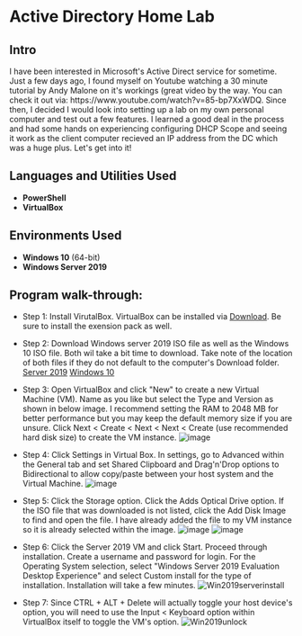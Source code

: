 <h1>Active Directory Home Lab</h1>


<h2>Intro</h2>
I have been interested in Microsoft's Active Direct service for sometime. Just a few days ago, I found myself on Youtube watching a 30 minute tutorial by Andy Malone on it's workings (great video by the way. You can check it out via: https://www.youtube.com/watch?v=85-bp7XxWDQ. Since then, I decided I would look into setting up a lab on my own personal computer and test out a few features. I learned a good deal in the process and had some hands on experiencing configuring DHCP Scope and seeing it work as the client computer recieved an IP address from the DC which was a huge plus. Let's get into it! 
<br />


<h2>Languages and Utilities Used</h2>

- <b>PowerShell</b>
- <b>VirtualBox</b>

<h2>Environments Used </h2>

- <b>Windows 10</b> (64-bit)
- <b>Windows Server 2019</b>

<h2>Program walk-through:</h2>

- Step 1: Install VirutalBox. VirtualBox can be installed via [Download](https://www.oracle.com/virtualization/technologies/vm/downloads/virtualbox-downloads.html). Be sure to install the exension pack as well.

- Step 2: Download Windows server 2019 ISO file as well as the Windows 10 ISO file. Both wil take a bit time to download. Take note of the location of both files if they do not default to the computer's Download folder. 
  [Server 2019](https://www.microsoft.com/en-us/evalcenter/download-windows-server-2019)
  [Windows 10](https://www.microsoft.com/en-us/software-download/windows10)
  
- Step 3: Open VirtualBox and click "New" to create a new Virtual Machine (VM). Name as you like but select the Type and Version as shown in below image. I recommend setting the RAM to 2048 MB for better performance but you may keep the default memory size if you are unsure. Click Next < Create < Next < Next < Create (use recommended hard disk size) to create the VM instance.
  ![image](https://user-images.githubusercontent.com/121698544/210188488-81c91803-3028-4c84-8e8d-4a61e33917aa.png)
  
- Step 4: Click Settings in Virtual Box. In settings, go to Advanced within the General tab and set Shared Clipboard and Drag'n'Drop options to Bidirectional to allow copy/paste between your host system and the Virtual Machine.
![image](https://user-images.githubusercontent.com/121698544/210188941-82b081db-9c5a-40f3-8992-877c7fb061c2.png)

- Step 5: Click the Storage option. Click the Adds Optical Drive option. If the ISO file that was downloaded is not listed, click the Add Disk Image to find and open the file. I have already added the file to my VM instance so it is already selected within the image.
 ![image](https://user-images.githubusercontent.com/121698544/210189019-e6a3ed40-b026-4458-88bb-f11f0ec41ee6.png)
 ![image](https://user-images.githubusercontent.com/121698544/210189049-310bc5c8-f927-46d2-9180-40a4f5674c91.png)
 
- Step 6: Click the Server 2019 VM and click Start. Proceed through installation. Create a username and password for login. For the Operating System selection, select "Windows Server 2019 Evaluation Desktop Experience" and select Custom install for the type of installation. Installation will take a few minutes.
 ![Win2019serverinstall](https://user-images.githubusercontent.com/121698544/210189133-489af2a1-3d8f-4283-af73-80be32339abb.png)

- Step 7: Since CTRL + ALT + Delete will actually toggle your host device's option, you will need to use the Input < Keyboard option within VirtualBox itself to toggle the VM's option.
![Win2019unlock](https://user-images.githubusercontent.com/121698544/210697752-cf56a4fd-b50d-47d1-82a5-5f21c3f0228b.png)



<br />
<br />
